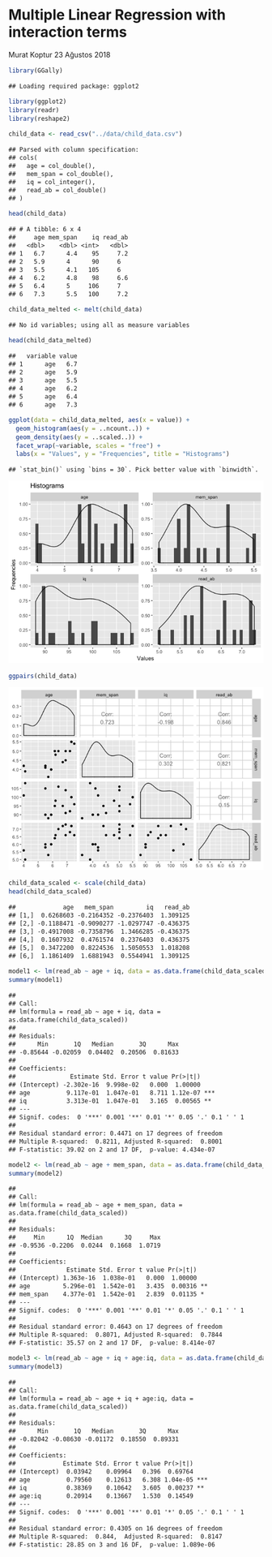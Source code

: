 Multiple Linear Regression with interaction terms
================
Murat Koptur
23 Ağustos 2018

``` r
library(GGally) 
```

    ## Loading required package: ggplot2

``` r
library(ggplot2)
library(readr)
library(reshape2)
```

``` r
child_data <- read_csv("../data/child_data.csv")
```

    ## Parsed with column specification:
    ## cols(
    ##   age = col_double(),
    ##   mem_span = col_double(),
    ##   iq = col_integer(),
    ##   read_ab = col_double()
    ## )

``` r
head(child_data)
```

    ## # A tibble: 6 x 4
    ##     age mem_span    iq read_ab
    ##   <dbl>    <dbl> <int>   <dbl>
    ## 1   6.7      4.4    95     7.2
    ## 2   5.9      4      90     6  
    ## 3   5.5      4.1   105     6  
    ## 4   6.2      4.8    98     6.6
    ## 5   6.4      5     106     7  
    ## 6   7.3      5.5   100     7.2

``` r
child_data_melted <- melt(child_data)
```

    ## No id variables; using all as measure variables

``` r
head(child_data_melted)
```

    ##   variable value
    ## 1      age   6.7
    ## 2      age   5.9
    ## 3      age   5.5
    ## 4      age   6.2
    ## 5      age   6.4
    ## 6      age   7.3

``` r
ggplot(data = child_data_melted, aes(x = value)) + 
  geom_histogram(aes(y = ..ncount..)) + 
  geom_density(aes(y = ..scaled..)) + 
  facet_wrap(~variable, scales = "free") +
  labs(x = "Values", y = "Frequencies", title = "Histograms")
```

    ## `stat_bin()` using `bins = 30`. Pick better value with `binwidth`.

![](Multiple_Linear_Regression_with_interaction_terms_files/figure-markdown_github/unnamed-chunk-3-1.png)

``` r
ggpairs(child_data)
```

![](Multiple_Linear_Regression_with_interaction_terms_files/figure-markdown_github/unnamed-chunk-4-1.png)

``` r
child_data_scaled <- scale(child_data)
head(child_data_scaled)
```

    ##             age   mem_span         iq   read_ab
    ## [1,]  0.6268603 -0.2164352 -0.2376403  1.309125
    ## [2,] -0.1188471 -0.9090277 -1.0297747 -0.436375
    ## [3,] -0.4917008 -0.7358796  1.3466285 -0.436375
    ## [4,]  0.1607932  0.4761574  0.2376403  0.436375
    ## [5,]  0.3472200  0.8224536  1.5050553  1.018208
    ## [6,]  1.1861409  1.6881943  0.5544941  1.309125

``` r
model1 <- lm(read_ab ~ age + iq, data = as.data.frame(child_data_scaled))
summary(model1)
```

    ## 
    ## Call:
    ## lm(formula = read_ab ~ age + iq, data = as.data.frame(child_data_scaled))
    ## 
    ## Residuals:
    ##      Min       1Q   Median       3Q      Max 
    ## -0.85644 -0.02059  0.04402  0.20506  0.81633 
    ## 
    ## Coefficients:
    ##               Estimate Std. Error t value Pr(>|t|)    
    ## (Intercept) -2.302e-16  9.998e-02   0.000  1.00000    
    ## age          9.117e-01  1.047e-01   8.711 1.12e-07 ***
    ## iq           3.313e-01  1.047e-01   3.165  0.00565 ** 
    ## ---
    ## Signif. codes:  0 '***' 0.001 '**' 0.01 '*' 0.05 '.' 0.1 ' ' 1
    ## 
    ## Residual standard error: 0.4471 on 17 degrees of freedom
    ## Multiple R-squared:  0.8211, Adjusted R-squared:  0.8001 
    ## F-statistic: 39.02 on 2 and 17 DF,  p-value: 4.434e-07

``` r
model2 <- lm(read_ab ~ age + mem_span, data = as.data.frame(child_data_scaled))
summary(model2)
```

    ## 
    ## Call:
    ## lm(formula = read_ab ~ age + mem_span, data = as.data.frame(child_data_scaled))
    ## 
    ## Residuals:
    ##     Min      1Q  Median      3Q     Max 
    ## -0.9536 -0.2206  0.0244  0.1668  1.0719 
    ## 
    ## Coefficients:
    ##              Estimate Std. Error t value Pr(>|t|)   
    ## (Intercept) 1.363e-16  1.038e-01   0.000  1.00000   
    ## age         5.296e-01  1.542e-01   3.435  0.00316 **
    ## mem_span    4.377e-01  1.542e-01   2.839  0.01135 * 
    ## ---
    ## Signif. codes:  0 '***' 0.001 '**' 0.01 '*' 0.05 '.' 0.1 ' ' 1
    ## 
    ## Residual standard error: 0.4643 on 17 degrees of freedom
    ## Multiple R-squared:  0.8071, Adjusted R-squared:  0.7844 
    ## F-statistic: 35.57 on 2 and 17 DF,  p-value: 8.414e-07

``` r
model3 <- lm(read_ab ~ age + iq + age:iq, data = as.data.frame(child_data_scaled))
summary(model3)
```

    ## 
    ## Call:
    ## lm(formula = read_ab ~ age + iq + age:iq, data = as.data.frame(child_data_scaled))
    ## 
    ## Residuals:
    ##      Min       1Q   Median       3Q      Max 
    ## -0.82042 -0.08630 -0.01172  0.18550  0.89331 
    ## 
    ## Coefficients:
    ##             Estimate Std. Error t value Pr(>|t|)    
    ## (Intercept)  0.03942    0.09964   0.396  0.69764    
    ## age          0.79560    0.12613   6.308 1.04e-05 ***
    ## iq           0.38369    0.10642   3.605  0.00237 ** 
    ## age:iq       0.20914    0.13667   1.530  0.14549    
    ## ---
    ## Signif. codes:  0 '***' 0.001 '**' 0.01 '*' 0.05 '.' 0.1 ' ' 1
    ## 
    ## Residual standard error: 0.4305 on 16 degrees of freedom
    ## Multiple R-squared:  0.844,  Adjusted R-squared:  0.8147 
    ## F-statistic: 28.85 on 3 and 16 DF,  p-value: 1.089e-06
